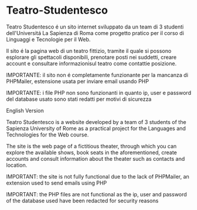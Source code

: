 # Teatro-Studentesco

Teatro Studentesco é un sito internet sviluppato da un team di 3 studenti dell'Universitá La Sapienza di Roma come progetto pratico per il corso di Linguaggi e Tecnologie per il Web. 

Il sito é la pagina web di un teatro fittizio, tramite il quale si possono esplorare gli spettacoli disponibili, prenotare posti nei suddetti, creare account e consultare informazionisul teatro come contattie posizione.

IMPORTANTE: il sito non é completamente funzionante per la mancanza di PHPMailer, estensione usata per inviare email usando PHP

IMPORTANTE: i file PHP non sono funzionanti in quanto ip, user e password del database usato sono stati redatti per motivi di sicurezza


English Version

Teatro Studentesco is a website developed by a team of 3 students of the Sapienza University of Rome as a practical project for the Languages and Technologies for the Web course.

The site is the web page of a fictitious theater, through which you can explore the available shows, book seats in the aforementioned, create accounts and consult information about the theater such as contacts and location.

IMPORTANT: the site is not fully functional due to the lack of PHPMailer, an extension used to send emails using PHP

IMPORTANT: the PHP files are not functional as the ip, user and password of the database used have been redacted for security reasons

